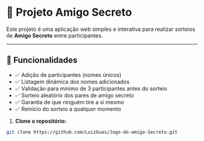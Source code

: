 # 🎁 Projeto Amigo Secreto

Este projeto é uma aplicação web simples e interativa para realizar sorteios de **Amigo Secreto** entre participantes.

---

## 🧪 Funcionalidades

- ✅ Adição de participantes (nomes únicos)
- ✅ Listagem dinâmica dos nomes adicionados
- ✅ Validação para mínimo de 3 participantes antes do sorteio
- ✅ Sorteio aleatório dos pares de amigo secreto
- ✅ Garantia de que ninguém tire a si mesmo
- ✅ Reinício do sorteio a qualquer momento



1. **Clone o repositório:**

```bash
git clone https://github.com/Luizbuas/Jogo-do-amigo-Secreto.git
